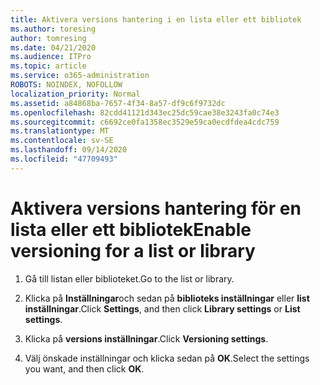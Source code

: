 ```yaml
---
title: Aktivera versions hantering i en lista eller ett bibliotek
ms.author: toresing
author: tomresing
ms.date: 04/21/2020
ms.audience: ITPro
ms.topic: article
ms.service: o365-administration
ROBOTS: NOINDEX, NOFOLLOW
localization_priority: Normal
ms.assetid: a84868ba-7657-4f34-8a57-df9c6f9732dc
ms.openlocfilehash: 82cdd41121d343ec25dc59cae38e3243fa0c74e3
ms.sourcegitcommit: c6692ce0fa1358ec3529e59ca0ecdfdea4cdc759
ms.translationtype: MT
ms.contentlocale: sv-SE
ms.lasthandoff: 09/14/2020
ms.locfileid: "47709493"
---
```

# <a name="enable-versioning-for-a-list-or-library"></a><span data-ttu-id="6af3e-102">Aktivera versions hantering för en lista eller ett bibliotek</span><span class="sxs-lookup"><span data-stu-id="6af3e-102">Enable versioning for a list or library</span></span>

1. <span data-ttu-id="6af3e-103">Gå till listan eller biblioteket.</span><span class="sxs-lookup"><span data-stu-id="6af3e-103">Go to the list or library.</span></span>
    
2. <span data-ttu-id="6af3e-104">Klicka på **Inställningar**och sedan på **biblioteks inställningar** eller **list inställningar**.</span><span class="sxs-lookup"><span data-stu-id="6af3e-104">Click **Settings**, and then click **Library settings** or **List settings**.</span></span>
    
3. <span data-ttu-id="6af3e-105">Klicka på **versions inställningar**.</span><span class="sxs-lookup"><span data-stu-id="6af3e-105">Click **Versioning settings**.</span></span>
    
4. <span data-ttu-id="6af3e-106">Välj önskade inställningar och klicka sedan på **OK**.</span><span class="sxs-lookup"><span data-stu-id="6af3e-106">Select the settings you want, and then click **OK**.</span></span>
    

